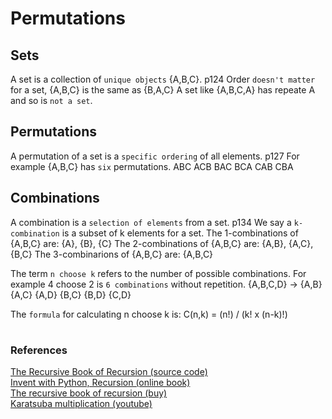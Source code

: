 # Permutations

## Sets

A set is a collection of `unique objects` {A,B,C}. p124
Order `doesn't matter` for a set, {A,B,C} is the same as {B,A,C}
A set like {A,B,C,A} has repeate A and so is `not a set`.

## Permutations

A permutation of a set is a `specific ordering` of all elements. p127
For example {A,B,C} has `six` permutations.
ABC ACB BAC BCA CAB CBA

## Combinations

A combination is a `selection of elements` from a set. p134
We say a `k-combination` is a subset of k elements for a set.
The 1-combinations of {A,B,C} are: {A}, {B}, {C}
The 2-combinations of {A,B,C} are: {A,B}, {A,C}, {B,C}
The 3-combinarions of {A,B,C} are: {A,B,C}

The term `n choose k` refers to the number of possible combinations.
For example 4 choose 2 is `6 combinations` without repetition. 
{A,B,C,D} -> {A,B} {A,C} {A,D} {B,C} {B,D} {C,D}

The `formula` for calculating n choose k is:
C(n,k) = (n!) / (k! x (n-k)!)

# 

### References

[The Recursive Book of Recursion (source code)](https://github.com/asweigart/the-recursive-book-of-recursion)  
[Invent with Python, Recursion (online book)](https://inventwithpython.com/recursion/)  
[The recursive book of recursion (buy)](https://www.amazon.com/gp/product/B09BKL34VL)  
[Karatsuba multiplication (youtube)](https://www.youtube.com/watch?v=cCKOl5li6YM&ab_channel=Nemean)